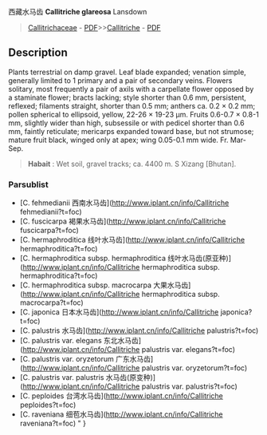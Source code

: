 西藏水马齿 **Callitriche glareosa** Lansdown

> [Callitrichaceae](http://www.iplant.cn/info/Callitrichaceae?t=foc) - [PDF](http://www.iplant.cn/foc/pdf/Callitrichaceae.pdf)>>[Callitriche](http://www.iplant.cn/info/Callitriche?t=foc) - [PDF](http://www.iplant.cn/foc/pdf/Callitriche.pdf)

## Description

Plants terrestrial on damp gravel. Leaf blade expanded; venation simple, generally limited to 1 primary and a pair of secondary veins. Flowers solitary, most frequently a pair of axils with a carpellate flower opposed by a staminate flower; bracts lacking; style shorter than 0.6 mm, persistent, reflexed; filaments straight, shorter than 0.5 mm; anthers ca. 0.2 × 0.2 mm; pollen spherical to ellipsoid, yellow, 22-26 × 19-23 µm. Fruits 0.6-0.7 × 0.8-1 mm, slightly wider than high, subsessile or with pedicel shorter than 0.6 mm, faintly reticulate; mericarps expanded toward base, but not strumose; mature fruit black, winged only at apex; wing 0.05-0.1 mm wide. Fr. Mar-Sep.

> **Habait** : 
> Wet soil, gravel tracks; ca. 4400 m. S Xizang [Bhutan].

### Parsublist

* [C.  fehmedianii  西南水马齿](http://www.iplant.cn/info/Callitriche fehmedianii?t=foc)
* [C.  fuscicarpa  褐果水马齿](http://www.iplant.cn/info/Callitriche fuscicarpa?t=foc)
* [C.  hermaphroditica  线叶水马齿](http://www.iplant.cn/info/Callitriche hermaphroditica?t=foc)
* [C.  hermaphroditica subsp. hermaphroditica  线叶水马齿(原亚种)](http://www.iplant.cn/info/Callitriche hermaphroditica subsp. hermaphroditica?t=foc)
* [C.  hermaphroditica subsp. macrocarpa  大果水马齿](http://www.iplant.cn/info/Callitriche hermaphroditica subsp. macrocarpa?t=foc)
* [C.  japonica  日本水马齿](http://www.iplant.cn/info/Callitriche japonica?t=foc)
* [C.  palustris  水马齿](http://www.iplant.cn/info/Callitriche palustris?t=foc)
* [C.  palustris var. elegans  东北水马齿](http://www.iplant.cn/info/Callitriche palustris var. elegans?t=foc)
* [C.  palustris var. oryzetorum  广东水马齿](http://www.iplant.cn/info/Callitriche palustris var. oryzetorum?t=foc)
* [C.  palustris var. palustris  水马齿(原变种)](http://www.iplant.cn/info/Callitriche palustris var. palustris?t=foc)
* [C.  peploides  台湾水马齿](http://www.iplant.cn/info/Callitriche peploides?t=foc)
* [C.  raveniana  细苞水马齿](http://www.iplant.cn/info/Callitriche raveniana?t=foc)
"
}
